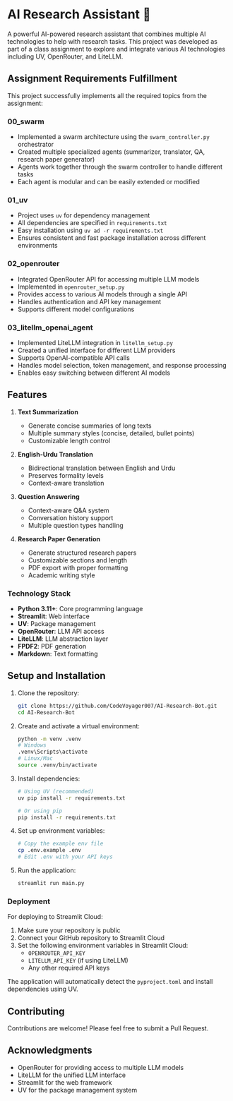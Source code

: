 # AI Research Assistant 🤖

A powerful AI-powered research assistant that combines multiple AI technologies to help with research tasks. This project was developed as part of a class assignment to explore and integrate various AI technologies including UV, OpenRouter, and LiteLLM.

## Assignment Requirements Fulfillment

This project successfully implements all the required topics from the assignment:

### 00_swarm
- Implemented a swarm architecture using the `swarm_controller.py` orchestrator
- Created multiple specialized agents (summarizer, translator, QA, research paper generator)
- Agents work together through the swarm controller to handle different tasks
- Each agent is modular and can be easily extended or modified

### 01_uv
- Project uses `uv` for dependency management
- All dependencies are specified in `requirements.txt`
- Easy installation using `uv ad -r requirements.txt`
- Ensures consistent and fast package installation across different environments

### 02_openrouter
- Integrated OpenRouter API for accessing multiple LLM models
- Implemented in `openrouter_setup.py`
- Provides access to various AI models through a single API
- Handles authentication and API key management
- Supports different model configurations

### 03_litellm_openai_agent
- Implemented LiteLLM integration in `litellm_setup.py`
- Created a unified interface for different LLM providers
- Supports OpenAI-compatible API calls
- Handles model selection, token management, and response processing
- Enables easy switching between different AI models

## Features

1. **Text Summarization**
   - Generate concise summaries of long texts
   - Multiple summary styles (concise, detailed, bullet points)
   - Customizable length control

2. **English-Urdu Translation**
   - Bidirectional translation between English and Urdu
   - Preserves formality levels
   - Context-aware translation

3. **Question Answering**
   - Context-aware Q&A system
   - Conversation history support
   - Multiple question types handling

4. **Research Paper Generation**
   - Generate structured research papers
   - Customizable sections and length
   - PDF export with proper formatting
   - Academic writing style

### Technology Stack
- **Python 3.11+**: Core programming language
- **Streamlit**: Web interface
- **UV**: Package management
- **OpenRouter**: LLM API access
- **LiteLLM**: LLM abstraction layer
- **FPDF2**: PDF generation
- **Markdown**: Text formatting

## Setup and Installation

1. Clone the repository:
   ```bash
   git clone https://github.com/CodeVoyager007/AI-Research-Bot.git
   cd AI-Research-Bot
   ```

2. Create and activate a virtual environment:
   ```bash
   python -m venv .venv
   # Windows
   .venv\Scripts\activate
   # Linux/Mac
   source .venv/bin/activate
   ```

3. Install dependencies:
   ```bash
   # Using UV (recommended)
   uv pip install -r requirements.txt
   
   # Or using pip
   pip install -r requirements.txt
   ```

4. Set up environment variables:
   ```bash
   # Copy the example env file
   cp .env.example .env
   # Edit .env with your API keys
   ```

5. Run the application:
   ```bash
   streamlit run main.py
   ```

### Deployment

For deploying to Streamlit Cloud:

1. Make sure your repository is public
2. Connect your GitHub repository to Streamlit Cloud
3. Set the following environment variables in Streamlit Cloud:
   - `OPENROUTER_API_KEY`
   - `LITELLM_API_KEY` (if using LiteLLM)
   - Any other required API keys

The application will automatically detect the `pyproject.toml` and install dependencies using UV.

## Contributing

Contributions are welcome! Please feel free to submit a Pull Request.

## Acknowledgments

- OpenRouter for providing access to multiple LLM models
- LiteLLM for the unified LLM interface
- Streamlit for the web framework
- UV for the package management system
